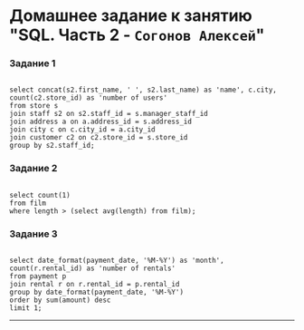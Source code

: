 # Домашнее задание к занятию "SQL. Часть 2 - `Согонов Алексей`"

### Задание 1

```

select concat(s2.first_name, ' ', s2.last_name) as 'name', c.city, count(c2.store_id) as 'number of users'
from store s 
join staff s2 on s2.staff_id = s.manager_staff_id 
join address a on a.address_id = s.address_id 
join city c on c.city_id = a.city_id 
join customer c2 on c2.store_id = s.store_id 
group by s2.staff_id;

```

### Задание 2

```

select count(1)
from film
where length > (select avg(length) from film);

```

### Задание 3

```

select date_format(payment_date, '%M-%Y') as 'month', count(r.rental_id) as 'number of rentals'
from payment p
join rental r on r.rental_id = p.rental_id 
group by date_format(payment_date, '%M-%Y')
order by sum(amount) desc 
limit 1;

```

---
